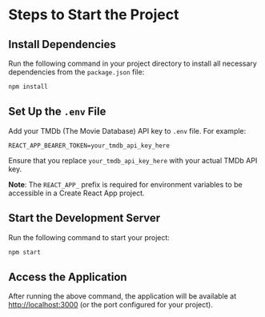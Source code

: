 # Steps to Start the Project

## Install Dependencies
Run the following command in your project directory to install all necessary dependencies from the `package.json` file:

```bash
npm install
```

## Set Up the `.env` File

Add your TMDb (The Movie Database) API key to `.env` file. For example:

```plaintext
REACT_APP_BEARER_TOKEN=your_tmdb_api_key_here
```

Ensure that you replace `your_tmdb_api_key_here` with your actual TMDb API key.

**Note**: The `REACT_APP_` prefix is required for environment variables to be accessible in a Create React App project.

## Start the Development Server
Run the following command to start your project:

```bash
npm start
```

## Access the Application
After running the above command, the application will be available at [http://localhost:3000](http://localhost:3000) (or the port configured for your project).